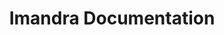 ---
vertical: "Technology"
title: "Imandra Documentation"
doclink: "imandra-docs"
Excerpt: Imandra is both a programming language and a reasoning engine with which you can analyse and verify properties of your programs.
img: imandra_doc_icon.svg
---